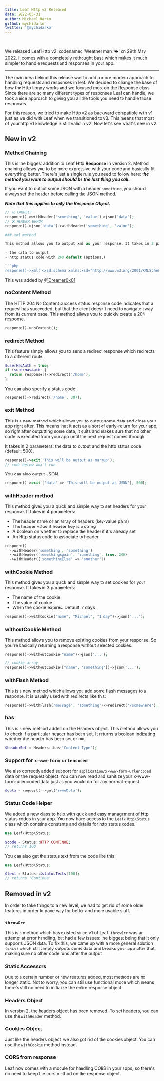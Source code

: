 ```yaml
---
title: Leaf Http v2 Released
date: 2022-05-31
author: Michael Darko
github: mychidarko
twitter: '@mychidarko'
---
```


<img src="https://repository-images.githubusercontent.com/214705101/0ff19323-d2c5-46f5-a582-0b1f3a6eabcc" style="border-radius: 8px; margin-bottom: 15px;" alt="" />

We released Leaf Http v2, codenamed 'Weather man 🌤' on 29th May 2022. It comes with a completely rethought base which makes it much simpler to handle requests and responses in your app.

---

The main idea behind this release was to add a more modern approach to handling requests and responses in leaf. We decided to change the base of how the Http library works and we focused most on the Response class. Since there are so many different types of responses Leaf can handle, we took a nice approach to giving you all the tools you need to handle those responses.

For this reason, we tried to make Http v2 as backward compatible with v1 just as we did with Leaf when we transitioned to v3. This means that most of your http v1 knowledge is still valid in v2. Now let's see what's new in v2.

## New in v2

### Method Chaining

This is the biggest addition to Leaf Http **Response** in version 2. Method chaining allows you to be more expressive with your code and basically fit everything better. There's just a single rule you need to follow here: ***the method you want to output should be the last thing you call.***

If you want to output some JSON with a header `something`, you should always set the header before calling the JSON method.


***Note that this applies to only the Response Object.***

```php
// ☑️ CORRECT
response()->withHeader('something', 'value')->json('data');
// ❌ HEADER ERROR
response()->json('data')->withHeader('something', 'value');

### xml method

This method allows you to output xml as your response. It takes in 2 parameters:

- the data to output
- http status code with 200 default (optional)

```php
response()->xml('<xsd:schema xmlns:xsd="http://www.w3.org/2001/XMLSchema" version="1.0.0" />');
```

This was added by [@Dreamer0x01](https://github.com/Dreamer0x01)

### noContent Method

The HTTP 204 No Content success status response code indicates that a request has succeeded, but that the client doesn't need to navigate away from its current page. This method allows you to quickly create a 204 response.

```php
response()->noContent();
```

### redirect Method

This feature simply allows you to send a redirect response which redirects to a different route.

```php
$userHasAuth = true;
if ($userHasAuth) {
  return response()->redirect('/home');
}
```

You can also specify a status code:

```php
response()->redirect('/home', 307);
```

### exit Method

This is a new method which allows you to output some data and close your app right after. This means that it acts as a sort of early-return for your app, so right after outputting some data, it quits and makes sure that no other code is executed from your app until the next request comes through.

It takes in 2 parameters: the data to output and the http status code (default: 500).

```php
response()->exit('This will be output as markup');
// code below won't run
```

You can also output JSON.

```php
response()->exit(['data' => 'This will be output as JSON'], 500);
```

### withHeader method

This method gives you a quick and simple way to set headers for your response. It takes in 4 parameters:

- The header name or an array of headers (key-value pairs)
- The header value if header key is a string
- A boolean on whether to replace the header if it's already set
- An Http status code to associate to header.

```php
response()
  ->withHeader('something', 'something')
  ->withHeader('somethingAgain', 'something', true, 200)
  ->withHeader(['somethingElse' => 'another'])
```

### withCookie Method

This method gives you a quick and simple way to set cookies for your response. It takes in 3 parameters:

- The name of the cookie
- The value of cookie
- When the cookie expires. Default: 7 days

```php
response()->withCookie("name", "Michael", "1 day")->json('...');
```

### withoutCookie Method

This method allows you to remove existing cookies from your response. So you're basically returning a response without selected cookies.

```php
response()->withoutCookie("name")->json('...');

// cookie array
response()->withoutCookie(["name", "something"])->json('...');
```

### withFlash Method

This is a new method which allows you add some flash messages to a response. It is usually used with redirects like this:

```php
response()->withFlash('message', 'something')->redirect('/somewhere');
```

### has

This is a new method added on the Headers object. This method allows you to check if a particular header has been set. It returns a boolean indicating whether the header has been set or not.

```php
$headerSet = Headers::has('Content-Type');
```

### Support for `x-www-form-urlencoded`

We also correctly added support for `application/x-www-form-urlencoded` data on the request object. You can now read and sanitize your x-www-form-urlencoded data just as you would do for any normal request.

```php
$data = request()->get('someData');
```

### Status Code Helper

We added a new class to help with quick and easy management of http status codes in your app. You now have access to the `Leaf\Http\Status` class which contains constants and details for http status codes.

```php
use Leaf\Http\Status;

$code = Status::HTTP_CONTINUE;
// returns 100
```

You can also get the status text from the code like this:

```php
use Leaf\Http\Status;

$text = Status::$statusTexts[100];
// returns 'Continue'
```

## Removed in v2

In order to take things to a new level, we had to get rid of some older features in order to pave way for better and more usable stuff.

### `throwErr`

This is a method which has existed since v1 of Leaf. `throwErr` was an attempt at error handling, but had a few issues: the biggest being that it only supports JSON data. To fix this, we came up with a more general solution `(exit)` which still simply outputs some data and breaks your app after that, making sure no other code runs after the output.

### Static Accessors

Due to a certain number of new features added, most methods are no longer static. Not to worry, you can still use functional mode which means there's still no need to initialize the entire response object.

### Headers Object

In version 2, the headers object has been removed. To set headers, you can use the `withHeader` method.

### Cookies Object

Just like the headers object, we also got rid of the cookies object. You can use the `withCookie` method instead.

### CORS from response

Leaf now comes with a module for handling CORS in your apps, so there's no need to keep the cors method on the response object.
